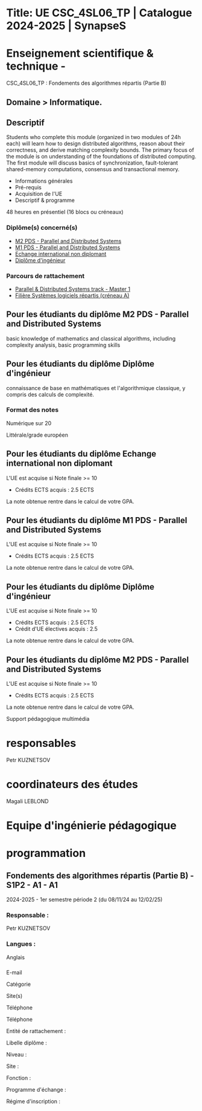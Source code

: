# Title: UE CSC_4SL06_TP | Catalogue 2024-2025 | SynapseS

#  [ ](/catalogue/2024-2025) Enseignement scientifique & technique \-
CSC_4SL06_TP : Fondements des algorithmes répartis (Partie B)

## Domaine > Informatique.

## Descriptif

Students who complete this module (organized in two modules of 24h each) will
learn how to design distributed algorithms, reason about their correctness,
and derive matching complexity bounds. The primary focus of the module is on
understanding of the foundations of distributed computing. The first module
will discuss basics of synchronization, fault-tolerant shared-memory
computations, consensus and transactional memory.

  * Informations générales
  * Pré-requis
  * Acquisition de l'UE
  * Descriptif & programme

48 heures en présentiel (16 blocs ou créneaux)

### Diplôme(s) concerné(s)

  * [M2 PDS - Parallel and Distributed Systems](/catalogue/2024-2025/diplome/2077/M2PDS-m2-pds-parallel-and-distributed-systems)
  * [M1 PDS - Parallel and Distributed Systems](/catalogue/2024-2025/diplome/2076/M1PDS-m1-pds-parallel-and-distributed-systems)
  * [Echange international non diplomant](/catalogue/2024-2025/diplome/1/PEI-echange-international-non-diplomant)
  * [Diplôme d'ingénieur](/catalogue/2024-2025/diplome/4/ING-diplome-d-ingenieur)

### Parcours de rattachement

  * [Parallel & Distributed Systems track - Master 1](/catalogue/2024-2025/parcours/3034/PDS-M1-M1-parallel-distributed-systems-track-master-1)
  * [Filière Systèmes logiciels répartis (créneau A)](/catalogue/2024-2025/parcours/1404/SLR-filiere-systemes-logiciels-repartis-creneau-a)

## Pour les étudiants du diplôme M2 PDS - Parallel and Distributed Systems

basic knowledge of mathematics and classical algorithms, including complexity
analysis, basic programming skills

## Pour les étudiants du diplôme Diplôme d'ingénieur

connaissance de base en mathématiques et l'algorithmique classique, y compris
des calculs de complexité.  
  

### Format des notes

Numérique sur 20

Littérale/grade européen

## Pour les étudiants du diplôme Echange international non diplomant

L'UE est acquise si Note finale >= 10

  * Crédits ECTS acquis : 2.5 ECTS

La note obtenue rentre dans le calcul de votre GPA.

## Pour les étudiants du diplôme M1 PDS - Parallel and Distributed Systems

L'UE est acquise si Note finale >= 10

  * Crédits ECTS acquis : 2.5 ECTS

La note obtenue rentre dans le calcul de votre GPA.

## Pour les étudiants du diplôme Diplôme d'ingénieur

L'UE est acquise si Note finale >= 10

  * Crédits ECTS acquis : 2.5 ECTS
  * Crédit d'UE électives acquis : 2.5

La note obtenue rentre dans le calcul de votre GPA.

## Pour les étudiants du diplôme M2 PDS - Parallel and Distributed Systems

L'UE est acquise si Note finale >= 10

  * Crédits ECTS acquis : 2.5 ECTS

La note obtenue rentre dans le calcul de votre GPA.

Support pédagogique multimédia

# responsables

Petr KUZNETSOV

# coordinateurs des études

Magali LEBLOND

# Equipe d'ingénierie pédagogique

# programmation

## Fondements des algorithmes répartis (Partie B) - S1P2 - A1 - A1

2024-2025 - 1er semestre période 2 (du 08/11/24 au 12/02/25)

### Responsable :

Petr KUZNETSOV

### Langues :

Anglais

###

E-mail

Catégorie

Site(s)

Téléphone

Téléphone

Entité de rattachement :

Libelle diplôme :

Niveau :

Site :

Fonction :

Programme d'échange :

Régime d'inscription :

